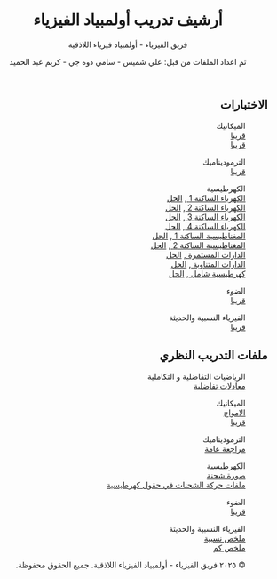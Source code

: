 
<div dir="rtl">
<header>
        <h1 align="center">أرشيف تدريب أولمبياد الفيزياء</h1>
        <p>فريق الفيزياء - أولمبياد فيزياء اللاذقية</p>
        <p>تم اعداد الملفات من قبل: علي شميس - سامي دوه جي - كريم عبد الحميد</p>
</header>
<div class="container"> 
 <section>
            <h2>الاختبارات</h2>
            <ul>
                <p>الميكانيك<br>
                <a href="link-to-file3" target="_blank">قريبا  </a><br>
                <a href="link-to-file3" target="_blank">قريبا  </a>
                </p>
                <p>الترموديناميك<br>
                <a href="link-to-file3" target="_blank">قريبا  </a>
                </p>
                <p>الكهرطيسية<br>
                <a href="https://drive.google.com/file/d/1Adc9G2FaQRlLGJIkffqWckRSy2sV3fd9/view?usp=sharing">الكهرباء الساكنة 1  </a> ,
                     <a href="https://drive.google.com/file/d/1IOILua4GE5rAVriafLsH9eklMz1g_rxJ/view?usp=sharing" target="_blank">الحل  </a><br>
                <a href="https://drive.google.com/file/d/1iR1yDuXfU6_9gn8HQxC-GdwBck0-h4rE/view?usp=sharing">الكهرباء الساكنة 2  </a> ,
                     <a href="https://drive.google.com/file/d/1h8Zurk-Z5I0GNE0gHmYlRVnfKPhuysv7/view?usp=sharing" target="_blank">الحل  </a><br>
                <a href="https://drive.google.com/file/d/13vZoxOee_e65pDp-PDHJjXdKCQC6SzEw/view?usp=sharing">الكهرباء الساكنة 3  </a> ,
                     <a href="https://drive.google.com/file/d/1NlN7qybehRg6UwKCZ0ASc1EMNMSEIMrH/view?usp=sharing">الحل  </a><br>
                <a href="https://drive.google.com/file/d/1BE1Ch6D1vope2j29NiEiTj8B9QwjNznH/view?usp=sharing">الكهرباء الساكنة 4  </a> ,
                     <a href="https://drive.google.com/file/d/1ozR7AC7hSaJAyqXVrvimk5--QYPrewAs/view?usp=sharing">الحل  </a><br>
                <a href="https://drive.google.com/file/d/1OGqSB04MXz6p-S-YgMyXBGj1k-s7pUIF/view?usp=sharing">المغناطيسية الساكنة 1 </a> ,
                     <a href="">الحل  </a><br>
                <a href="https://drive.google.com/file/d/13T3EcVT1BE1n6qBtTGd9lmTHrou5ILOl/view?usp=sharing">المغناطيسية الساكنة 2 </a> ,
                     <a href="https://drive.google.com/file/d/1sICszNaMYrR0kLMhBliXkwKyO7Mp3Jzc/view?usp=sharing">الحل  </a><br>
                <a href="https://drive.google.com/file/d/19u-ExtUjc49cXPBwiovRq3ZSKut7b7Hb/view?usp=sharing">الدارات المستمرة   </a> ,
                     <a href="">الحل  </a><br>
                <a href="https://drive.google.com/file/d/16gFCEQH2wkdy2kuy9KMapKqjdUvr25ZX/view?usp=sharing">الدارات المتناوبة   </a> ,
                     <a href="">الحل  </a><br>
                <a href="https://drive.google.com/file/d/1W48DBTdJQUsCPifh3KdtyjqAMa5IbJbV/view?usp=sharing">كهرطيسية شامل    </a> ,
                     <a href="">الحل  </a><br>
                </p>
                <p>الضوء<br>
                <a href="link-to-file3" target="_blank">قريبا  </a>
                </p>
                <p>الفيزياء النسبية والحديثة<br>
                <a href="link-to-file3" target="_blank">قريبا  </a>
                </p>
            </ul>
        </section>
        <section>
            <h2>ملفات التدريب النظري</h2>
            <ul>
                 <p>الرياضيات التفاضلية و التكاملية<br>
                <a href="https://drive.google.com/file/d/1vjtKS6kHI-dfNqUpyHBcacpg-omwLz35/view?usp=sharing" target="_blank">معادلات تفاضلية  </a><br>
                <p>الميكانيك<br>
                <a href="https://drive.google.com/file/d/1NqDZBgoLNRZeul51evCryV9YAY9W6CPL/view?usp=sharing" target="_blank">الامواج  </a><br>
                <a href="link-to-file3" target="_blank">قريبا  </a>
                </p>
                <p>الترموديناميك<br>
                <a href="https://drive.google.com/file/d/1wW6JTomPvZQprMuXWkpa_XvFH_XAFOge/view?usp=sharing" target="_blank">مراجعة عامة  </a>
                </p>
                <p>الكهرطيسية<br>
                <a href="https://drive.google.com/file/d/17yG_ePdAXIS_96rnX0E7bdZsBWyVasZj/view?usp=sharing" target="_blank">صورة شحنة  </a><br>
                <a href="https://drive.google.com/file/d/1LnCPmXHhe1GJakOQBZ8uW2yK87_S1FBo/view?usp=sharing" target="_blank">ملفات حركة الشحنات في حقول كهرطيسية </a> 
                </p>
                <p>الضوء<br>
                <a href="link-to-file3" target="_blank">قريبا  </a>
                </p>
                <p>الفيزياء النسبية والحديثة<br>
                <a href="https://drive.google.com/file/d/1-Lyp0Q3dtRpcAwOfrbkClxa7gNC1G7R_/view?usp=sharing" target="_blank">ملخص نسبية </a><br>
                <a href="https://drive.google.com/file/d/13XhaUy0y1F3pWEEmQol0LtP_4RbQInxt/view?usp=sharing" target="_blank">ملخص كم  </a>
                </p>
    <footer>
        <p>© ٢٠٢٥ فريق الفيزياء - أولمبياد الفيزياء اللاذقية. جميع الحقوق محفوظة.</p>
    </footer>
